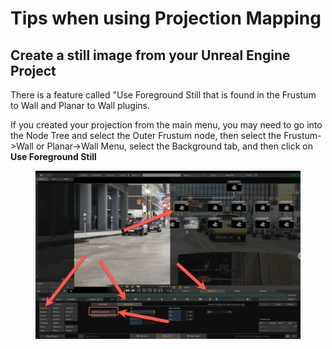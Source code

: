 # Tips when using Projection Mapping

## Create a still image from your Unreal Engine Project

There is a feature called "Use Foreground Still that is found in the Frustum to Wall and Planar to Wall plugins.

If you created your projection from the main menu, you may need to go into the Node Tree and select the Outer Frustum node, then select the Frustum->Wall or Planar->Wall Menu, select the Background tab, and then click on **Use Foreground Still**

<figure><img src="../.gitbook/assets/image (12) (1) (1) (1).png" alt=""><figcaption></figcaption></figure>



